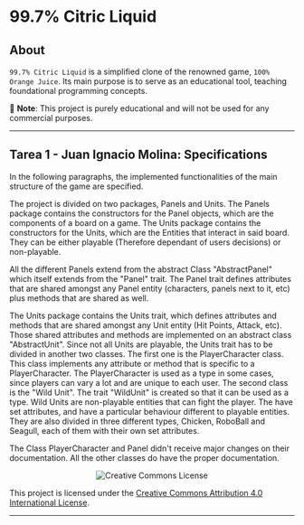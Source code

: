 # 99.7% Citric Liquid

## About

`99.7% Citric Liquid` is a simplified clone of the renowned game, `100% Orange Juice`. Its main
purpose is to serve as an educational tool, teaching foundational programming concepts.

📢 **Note**: This project is purely educational and will not be used for any commercial purposes.

---

## Tarea 1 - Juan Ignacio Molina: Specifications

In the following paragraphs, the implemented functionalities of the main structure
of the game are specified. 

The project is divided on two packages, Panels and Units. The Panels package contains
the constructors for the Panel objects, which are the components of a board on a game. The Units 
package contains the constructors for the Units, which are the Entities that interact in said board.
They can be either playable (Therefore dependant of users decisions) or non-playable. 

All the different Panels extend from the abstract Class "AbstractPanel" which itself extends from the "Panel" trait.
The Panel trait defines attributes that are shared amongst any Panel entity (characters, panels next to it, etc) plus 
methods that are shared as well.

The Units package contains the Units trait, which defines attributes and methods that are shared amongst any Unit
entity (Hit Points, Attack, etc). Those shared attributes and methods are implemented on an abstract class "AbstractUnit".
Since not all Units are playable, the Units trait has to be divided in another two classes. The first one is the PlayerCharacter
class. This class implements any attribute or method that is specific to a PlayerCharacter. The PlayerCharacter is used as a type
in some cases, since players can vary a lot and are unique to each user. The second class is the "Wild Unit". The trait "WildUnit"
is created so that it can be used as a type. Wild Units are non-playable entities that can fight the player.
The have set attributes, and have a particular behaviour different to playable entities. They are also divided in three 
different types, Chicken, RoboBall and Seagull, each of them with their own set attributes.

The Class PlayerCharacter and Panel didn't receive major changes on their documentation. All the other classes do have the proper
documentation.


<div style="text-align:center;">
    <img src="https://i.creativecommons.org/l/by/4.0/88x31.png" alt="Creative Commons License">
</div>

This project is licensed under the [Creative Commons Attribution 4.0 International License](http://creativecommons.org/licenses/by/4.0/).

---